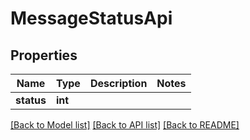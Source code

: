 # MessageStatusApi

## Properties
Name | Type | Description | Notes
------------ | ------------- | ------------- | -------------
**status** | **int** |  | 

[[Back to Model list]](../README.md#documentation-for-models) [[Back to API list]](../README.md#documentation-for-api-endpoints) [[Back to README]](../README.md)



